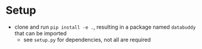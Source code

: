 # Setup
- clone and run `pip install -e .`, resulting in a package named `databuddy` that can be imported
    - see `setup.py` for dependencies, not all are required